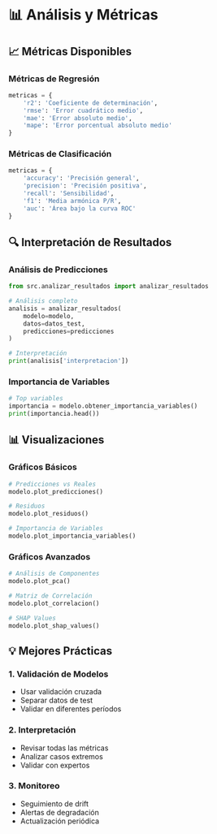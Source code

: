# 📊 Análisis y Métricas

## 📈 Métricas Disponibles

### Métricas de Regresión
```python
metricas = {
    'r2': 'Coeficiente de determinación',
    'rmse': 'Error cuadrático medio',
    'mae': 'Error absoluto medio',
    'mape': 'Error porcentual absoluto medio'
}
```

### Métricas de Clasificación
```python
metricas = {
    'accuracy': 'Precisión general',
    'precision': 'Precisión positiva',
    'recall': 'Sensibilidad',
    'f1': 'Media armónica P/R',
    'auc': 'Área bajo la curva ROC'
}
```

## 🔍 Interpretación de Resultados

### Análisis de Predicciones
```python
from src.analizar_resultados import analizar_resultados

# Análisis completo
analisis = analizar_resultados(
    modelo=modelo,
    datos=datos_test,
    predicciones=predicciones
)

# Interpretación
print(analisis['interpretacion'])
```

### Importancia de Variables
```python
# Top variables
importancia = modelo.obtener_importancia_variables()
print(importancia.head())
```

## 📊 Visualizaciones

### Gráficos Básicos
```python
# Predicciones vs Reales
modelo.plot_predicciones()

# Residuos
modelo.plot_residuos()

# Importancia de Variables
modelo.plot_importancia_variables()
```

### Gráficos Avanzados
```python
# Análisis de Componentes
modelo.plot_pca()

# Matriz de Correlación
modelo.plot_correlacion()

# SHAP Values
modelo.plot_shap_values()
```

## 💡 Mejores Prácticas

### 1. Validación de Modelos
- Usar validación cruzada
- Separar datos de test
- Validar en diferentes períodos

### 2. Interpretación
- Revisar todas las métricas
- Analizar casos extremos
- Validar con expertos

### 3. Monitoreo
- Seguimiento de drift
- Alertas de degradación
- Actualización periódica 